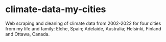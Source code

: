 # climate-data-my-cities
Web scraping and cleaning of climate data from 2002-2022 for four cities from my life and family: Elche, Spain; Adelaide, Australia; Helsinki, Finland and Ottawa, Canada.

